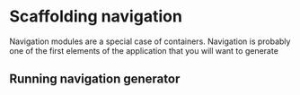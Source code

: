 # Scaffolding navigation

Navigation modules are a special case of containers. Navigation is probably one of the first elements of the application that you will want to generate 

## Running navigation generator